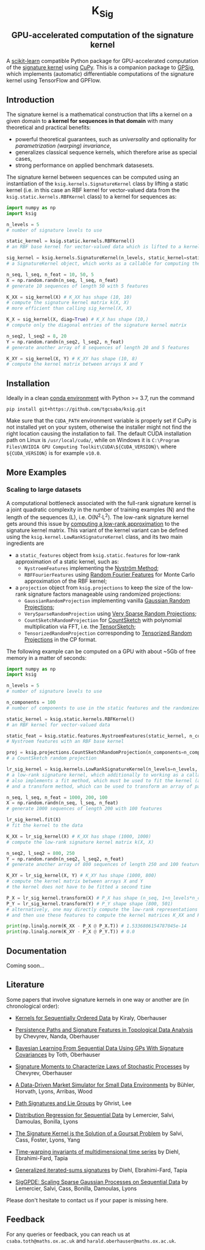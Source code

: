 # <p align='center'> K<sub>Sig</sub> </p>
## <p align='center'> GPU-accelerated computation of the signature kernel </p>
A [scikit-learn](https://github.com/scikit-learn/scikit-learn) compatible Python package for GPU-accelerated computation of the [signature kernel](https://jmlr.org/papers/v20/16-314.html) using [CuPy](https://github.com/cupy/cupy). This is a companion package to [GPSig](https://github.com/tgcsaba/GPSig), which implements (automatic) differentiable computations of the signature kernel using TensorFlow and GPFlow. 

## Introduction

The signature kernel is a mathematical construction that lifts a kernel on a given domain to **a kernel for sequences in that domain** with many theoretical and practical benefits:
- powerful theoretical guarantees, such as *universality* and optionality for *parametrization (warping) invariance*,
- generalizes classical sequence kernels, which therefore arise as special cases,
- strong performance on applied benchmark datasesets.

The signature kernel between sequences can be computed using an instantiation of the `ksig.kernels.SignatureKernel` class by lifting a static kernel (i.e. in this case an RBF kernel for vector-valued data from the `ksig.static.kernels.RBFKernel` class) to a kernel for sequences as:
```python
import numpy as np
import ksig

n_levels = 5 
# number of signature levels to use

static_kernel = ksig.static.kernels.RBFKernel() 
# an RBF base kernel for vector-valued data which is lifted to a kernel for sequences

sig_kernel = ksig.kernels.SignatureKernel(n_levels, static_kernel=static_kernel) 
# a SignatureKernel object, which works as a callable for computing the signature kernel matrix

n_seq, l_seq, n_feat = 10, 50, 5 
X = np.random.randn(n_seq, l_seq, n_feat)
# generate 10 sequences of length 50 with 5 features

K_XX = sig_kernel(X) # K_XX has shape (10, 10)
# compute the signature kernel matrix k(X, X)
# more efficient than calling sig_kernel(X, X)

K_X = sig_kernel(X, diag=True) # K_X has shape (10,)
# compute only the diagonal entries of the signature kernel matrix

n_seq2, l_seq2 = 8, 20
Y = np.random.randn(n_seq2, l_seq2, n_feat)
# generate another array of 8 sequences of length 20 and 5 features

K_XY = sig_kernel(X, Y) # K_XY has shape (10, 8)
# compute the kernel matrix between arrays X and Y

```

## Installation
Ideally in a clean [conda environment](https://conda.io/projects/conda/en/latest/user-guide/tasks/manage-environments.html) with Python >= 3.7, run the command
```
pip install git+https://github.com/tgcsaba/ksig.git
```
Make sure that the `CUDA_PATH` environment variable is properly set if CuPy is not installed yet on your system, otherwise the installer might not find the right location causing the installation to fail. The default CUDA installation path on Linux is `/usr/local/cuda/`, while on Windows it is `C:\Program Files\NVIDIA GPU Computing Toolkit\CUDA\${CUDA_VERSION}\` where `${CUDA_VERSION}` is for example `v10.0`.
  
## More Examples

### Scaling to large datasets
A computational bottleneck associated with the full-rank signature kernel is a joint quadratic complexity in the number of training examples (N) and the length of the sequences (L), i.e. O(N<sup>2</sup>&middot;L<sup>2</sup>). The low-rank signature kernel gets around this issue by [computing a low-rank approximation](https://jmlr.org/papers/volume20/16-314/16-314.pdf#page=29) to the signature kernel matrix.
This variant of the kernel variant can be defined using the `ksig.kernel.LowRankSignatureKernel` class, and its two main ingredients are
* a `static_features` object from `ksig.static.features` for low-rank approximation of a static kernel, such as:
    * `NystroemFeatures` implementing the [Nyström Method](https://papers.nips.cc/paper/2000/file/19de10adbaa1b2ee13f77f679fa1483a-Paper.pdf);
    * `RBFFourierFeatures` using [Random Fourier Features](https://people.eecs.berkeley.edu/~brecht/papers/07.rah.rec.nips.pdf) for Monte Carlo approximation of the RBF kernel;
* a `projection` object from `ksig.projections` to keep the size of the low-rank signature factors manageable using randomized projections:
    * `GaussianRandomProjection` implementing vanilla [Gaussian Random Projections](https://arxiv.org/ftp/arxiv/papers/1301/1301.3849.pdf);
    * `VerySparseRandomProjection` using [Very Sparse Random Projections](https://web.stanford.edu/~hastie/Papers/Ping/KDD06_rp.pdf);
    * `CountSketchRandomProjection` for [CountSketch](https://www.cs.princeton.edu/courses/archive/spring04/cos598B/bib/CharikarCF.pdf) with polynomial multiplication via FFT, i.e. the [TensorSketch](https://dl.acm.org/doi/10.1145/2487575.2487591);
    * `TensorizedRandomProjection` corresponding to [Tensorized Random Projections](https://proceedings.mlr.press/v108/rakhshan20a/rakhshan20a.pdf) in the CP format.

The following example can be computed on a GPU with about ~5Gb of free memory in a matter of seconds:
```python
import numpy as np
import ksig

n_levels = 5 
# number of signature levels to use

n_components = 100
# number of components to use in the static features and the randomized projections

static_kernel = ksig.static.kernels.RBFKernel() 
# an RBF kernel for vector-valued data

static_feat = ksig.static.features.NystroemFeatures(static_kernel, n_components=n_components)
# Nystroem features with an RBF base kernel

proj = ksig.projections.CountSketchRandomProjection(n_components=n_components)
# a CountSketch random projection 

lr_sig_kernel = ksig.kernels.LowRankSignatureKernel(n_levels=n_levels, static_features=static_feat, projection=proj)
# a low-rank signature kernel, which additionally to working as a callable for kernel matrix computations
# also implements a fit method, which must be used to fit the kernel (and its subobjects) to the data
# and a transform method, which can be used to transform an array of paths to their corresponding low-rank features

n_seq, l_seq, n_feat = 1000, 200, 100
X = np.random.randn(n_seq, l_seq, n_feat)
# generate 1000 sequences of length 200 with 100 features

lr_sig_kernel.fit(X)
# fit the kernel to the data

K_XX = lr_sig_kernel(X) # K_XX has shape (1000, 1000)
# compute the low-rank signature kernel matrix k(X, X)

n_seq2, l_seq2 = 800, 250
Y = np.random.randn(n_seq2, l_seq2, n_feat)
# generate another array of 800 sequences of length 250 and 100 features

K_XY = lr_sig_kernel(X, Y) # K_XY has shape (1000, 800)
# compute the kernel matrix between arrays X and Y
# the kernel does not have to be fitted a second time

P_X = lr_sig_kernel.transform(X) # P_X has shape (n_seq, 1+n_levels*n_components) i.e. (1000, 501) in this case
P_Y = lr_sig_kernel.transform(Y) # P_Y shape shape (800, 501)
# alternatively, one may directly compute the low-rank representations for both X and Y
# and then use these features to compute the kernel matrices K_XX and K_XY

print(np.linalg.norm(K_XX - P_X @ P_X.T)) # 1.5336806154787045e-14
print(np.linalg.norm(K_XY - P_X @ P_Y.T)) # 0.0
```

## Documentation
Coming soon...

## Literature

Some papers that involve signature kernels in one way or another are (in chronological order):

- [Kernels for Sequentially Ordered Data](https://jmlr.org/papers/v20/16-314.html) by Kiraly, Oberhauser

- [Persistence Paths and Signature Features in Topological Data Analysis](https://arxiv.org/abs/1806.00381) by Chevyrev, Nanda, Oberhauser

- [Bayesian Learning From Sequential Data Using GPs With Signature Covariances](http://proceedings.mlr.press/v119/toth20a.html) by Toth, Oberhauser

- [Signature Moments to Characterize Laws of Stochastic Processes](https://arxiv.org/abs/1810.10971) by Chevyrev, Oberhauser

- [A Data-Driven Market Simulator for Small Data Environments](https://arxiv.org/abs/2006.14498) by Bühler, Horvath, Lyons, Arribas, Wood

- [Path Signatures and Lie Groups](https://arxiv.org/abs/2007.06633) by Ghrist, Lee

- [Distribution Regression for Sequential Data](https://arxiv.org/abs/2006.05805) by Lemercier, Salvi, Damoulas, Bonilla, Lyons

- [The Signature Kernel is the Solution of a Goursat Problem](https://arxiv.org/abs/2006.14794) by Salvi, Cass, Foster, Lyons, Yang

- [Time-warping invariants of multidimensional time series](https://arxiv.org/abs/1906.05823) by Diehl, Ebrahimi-Fard, Tapia 

- [Generalized iterated-sums signatures](https://arxiv.org/abs/2012.04597) by Diehl, Ebrahimi-Fard, Tapia 

- [SigGPDE: Scaling Sparse Gaussian Processes on Sequential Data](https://arxiv.org/abs/2105.04211) by Lemercier, Salvi, Cass, Bonilla, Damoulas, Lyons


Please don't hesitate to contact us if your paper is missing here. 
  
## Feedback

For any queries or feedback, you can reach us at `csaba.toth@maths.ox.ac.uk` and `harald.oberhauser@maths.ox.ac.uk`.
  
